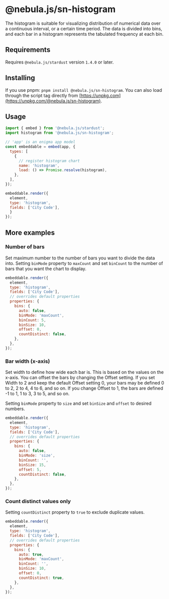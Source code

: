 # @nebula.js/sn-histogram

The histogram is suitable for visualizing distribution of numerical data over a continuous interval, or a certain time period. The data is divided into bins, and each bar in a histogram represents the tabulated frequency at each bin.

## Requirements

Requires `@nebula.js/stardust` version `1.4.0` or later.

## Installing

If you use pnpm: `pnpm install @nebula.js/sn-histogram`. You can also load through the script tag directly from [https://unpkg.com](https://unpkg.com/@nebula.js/sn-histogram).

## Usage

<!-- ![image info](./assets/sn-histogram-chart.png)-->

```js
import { embed } from '@nebula.js/stardust';
import histogram from '@nebula.js/sn-histogram';

// 'app' is an enigma app model
const embeddable = embed(app, {
  types: [
    {
      // register histogram chart
      name: 'histogram',
      load: () => Promise.resolve(histogram),
    },
  ],
});

embeddable.render({
  element,
  type: 'histogram',
  fields: ['City Code'],
  }
});
```

## More examples

### Number of bars

Set maximum number to the number of bars you want to divide the data into. Setting `binMode` property to `maxCount` and set `binCount` to the number of bars that you want the chart to display.

<!-- ![image info](./assets/sn-histogram-chart-max-count.png)-->

```js
embeddable.render({
  element,
  type: 'histogram',
  fields: ['City Code'],
  // overrides default properties
  properties: {
    bins: {
      auto: false,
      binMode: 'maxCount',
      binCount: 5,
      binSize: 10,
      offset: 0,
      countDistinct: false,
    },
  },
});
```

### Bar width (x-axis)

Set width to define how wide each bar is. This is based on the values on the x-axis. You can offset the bars by changing the Offset setting. If you set Width to 2 and keep the default Offset setting 0, your bars may be defined 0 to 2, 2 to 4, 4 to 6, and so on. If you change Offset to 1, the bars are defined -1 to 1, 1 to 3, 3 to 5, and so on.

Setting `binMode` property to `size` and set `binSize` and `offset` to desired numbers.

<!-- ![image info](./assets/sn-histogram-chart-bar-width.png)-->

```js
embeddable.render({
  element,
  type: 'histogram',
  fields: ['City Code'],
  // overrides default properties
  properties: {
    bins: {
      auto: false,
      binMode: 'size',
      binCount: '',
      binSize: 15,
      offset: 5,
      countDistinct: false,
    },
  },
});
```

### Count distinct values only

Setting `countDistinct` property to `true` to exclude duplicate values.

<!-- ![image info](./assets/sn-histogram-chart-count-distinct.png)-->

```js
embeddable.render({
  element,
  type: 'histogram',
  fields: ['City Code'],
  // overrides default properties
  properties: {
    bins: {
      auto: true,
      binMode: 'maxCount',
      binCount: '',
      binSize: 10,
      offset: 0,
      countDistinct: true,
    },
  },
});
```

